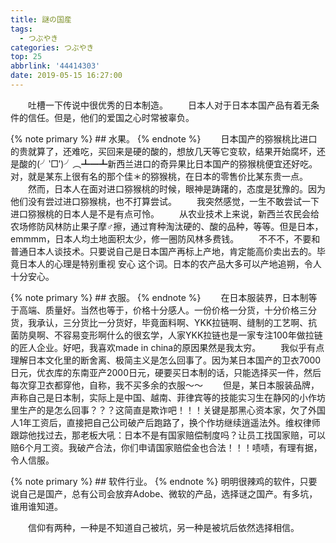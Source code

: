 ```yaml
---
title: 謎の国産
tags:
  - つぶやき
categories: つぶやき
top: 25
abbrlink: '44414303'
date: 2019-05-15 16:27:00
---
```

&emsp;&emsp;吐槽一下传说中很优秀的日本制造。
&emsp;&emsp;日本人对于日本本国产品有着无条件的信任。但是，他们的爱国之心时常被辜负。

{% note primary %}
    ## 水果。
{% endnote %}
&emsp;&emsp;日本国产的猕猴桃比进口的贵就算了，还难吃，买回来是硬的酸的，想放几天等它变软，结果开始腐坏，还是酸的(╯‵□′)╯︵┻━┻新西兰进口的奇异果比日本国产的猕猴桃便宜还好吃。对，就是某东上很有名的那个佳＊的猕猴桃，在日本的零售价比某东贵一点。
&emsp;&emsp;然而，日本人在面对进口猕猴桃的时候，眼神是踌躇的，态度是犹豫的。因为他们没有尝过进口猕猴桃，也不打算尝试。
&emsp;&emsp;我突然感觉，一生不敢尝试一下进口猕猴桃的日本人是不是有点可怜。
&emsp;&emsp;从农业技术上来说，新西兰农民会给农场修防风林防止果子摩♂擦，通过育种淘汰硬的、酸的品种，等等。但是日本，emmmm，日本人均土地面积太少，修一圈防风林多费钱。
&emsp;&emsp;不不不，不要和普通日本人谈技术。只要说自己是日本国产再标上产地，肯定能高价卖出去的。毕竟日本人的心理是特别重视 安心 这个词。日本的农产品大多可以产地追朔，令人十分安心。

{% note primary %}
    ## 衣服。
{% endnote %}
&emsp;&emsp;在日本服装界，日本制等于高端、质量好。当然也等于，价格十分感人。一份价格一分货，十分价格三分货，我承认，三分货比一分货好，毕竟面料啊、YKK拉链啊、缝制的工艺啊、抗菌防臭啊、不容易变形啊什么的很玄学，人家YKK拉链也是一家专注100年做拉链的匠人企业。好吧，我喜欢made in china的原因果然是我太穷。
&emsp;&emsp;我似乎有点理解日本文化里的断舍离、极简主义是怎么回事了。因为某日本国产的卫衣7000日元，优衣库的东南亚产2000日元，硬要买日本制的话，只能选择买一件，然后每次穿卫衣都穿他，自称，我不买多余的衣服～～
&emsp;&emsp;但是，某日本服装品牌，声称自己是日本制，实际上是中国、越南、菲律宾等的技能实习生在静冈的小作坊里生产的是怎么回事？？？这简直是欺诈吧！！！关键是那黑心资本家，欠了外国人1年工资后，直接把自己公司破产后跑路了，换个作坊继续逍遥法外。维权律师跟踪他找过去，那老板大吼：日本不是有国家赔偿制度吗？让员工找国家赔，可以赔6个月工资。我破产合法，你们申请国家赔偿金也合法！！！啧啧，有理有据，令人信服。

{% note primary %}
    ## 软件行业。
{% endnote %}
明明很辣鸡的软件，只要说自己是国产，总有公司会放弃Adobe、微软的产品，选择谜之国产。有多坑，谁用谁知道。

&emsp;&emsp;信仰有两种，一种是不知道自己被坑，另一种是被坑后依然选择相信。

